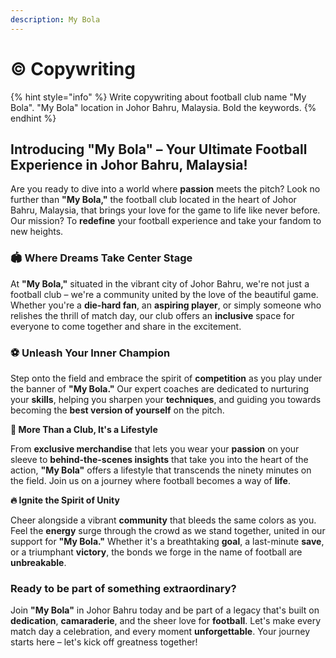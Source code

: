 ```yaml
---
description: My Bola
---
```


# © Copywriting

{% hint style="info" %}
Write copywriting about football club name "My Bola".  "My Bola" location in Johor Bahru, Malaysia. Bold the keywords.
{% endhint %}

## **Introducing "My Bola" – Your Ultimate Football Experience in Johor Bahru, Malaysia!**

Are you ready to dive into a world where **passion** meets the pitch? Look no further than **"My Bola,"** the football club located in the heart of Johor Bahru, Malaysia, that brings your love for the game to life like never before. Our mission? To **redefine** your football experience and take your fandom to new heights.

### **🏟️ Where Dreams Take Center Stage**&#x20;

At **"My Bola,"** situated in the vibrant city of Johor Bahru, we're not just a football club – we're a community united by the love of the beautiful game. Whether you're a **die-hard fan**, an **aspiring player**, or simply someone who relishes the thrill of match day, our club offers an **inclusive** space for everyone to come together and share in the excitement.

### **⚽ Unleash Your Inner Champion**&#x20;

Step onto the field and embrace the spirit of **competition** as you play under the banner of **"My Bola."** Our expert coaches are dedicated to nurturing your **skills**, helping you sharpen your **techniques**, and guiding you towards becoming the **best version of yourself** on the pitch.

**🌟 More Than a Club, It's a Lifestyle**&#x20;

From **exclusive merchandise** that lets you wear your **passion** on your sleeve to **behind-the-scenes insights** that take you into the heart of the action, **"My Bola"** offers a lifestyle that transcends the ninety minutes on the field. Join us on a journey where football becomes a way of **life**.

**🔥 Ignite the Spirit of Unity**&#x20;

Cheer alongside a vibrant **community** that bleeds the same colors as you. Feel the **energy** surge through the crowd as we stand together, united in our support for **"My Bola."** Whether it's a breathtaking **goal**, a last-minute **save**, or a triumphant **victory**, the bonds we forge in the name of football are **unbreakable**.

### Ready to be part of something **extraordinary**?&#x20;

Join **"My Bola"** in Johor Bahru today and be part of a legacy that's built on **dedication**, **camaraderie**, and the sheer love for **football**. Let's make every match day a celebration, and every moment **unforgettable**. Your journey starts here – let's kick off greatness together!
